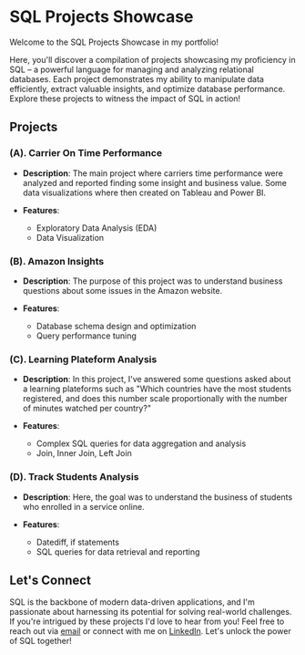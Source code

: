 # SQL Projects Showcase

Welcome to the SQL Projects Showcase in my portfolio!

Here, you'll discover a compilation of projects showcasing my proficiency in SQL – a powerful language for managing and analyzing relational databases. Each project demonstrates my ability to manipulate data efficiently, extract valuable insights, and optimize database performance. Explore these projects to witness the impact of SQL in action!

## Projects

 ### (A). Carrier On Time Performance

- **Description**: The main project where carriers time performance were analyzed and reported finding some insight and business value. Some data visualizations where then created on Tableau and Power BI.
  
- **Features**:
  - Exploratory Data Analysis (EDA)
  - Data Visualization

### (B). Amazon Insights

- **Description**: The purpose of this project was to understand business questions about some issues in the Amazon website.
    
- **Features**:
  - Database schema design and optimization
  - Query performance tuning
  
### (C). Learning Plateform Analysis

- **Description**: In this project, I've answered some questions asked about a learning plateforms such as "Which countries have the most students registered, and does this number scale proportionally with the number of minutes watched per country?"
  
- **Features**:
  - Complex SQL queries for data aggregation and analysis
  - Join, Inner Join, Left Join
  
### (D). Track Students Analysis

- **Description**: Here, the goal was to understand the business of students who enrolled in a service online. 
  
- **Features**:
  - Datediff, if statements
  - SQL queries for data retrieval and reporting


## Let's Connect

SQL is the backbone of modern data-driven applications, and I'm passionate about harnessing its potential for solving real-world challenges. If you're intrigued by these projects I'd love to hear from you! Feel free to reach out via [email](mailto:gabchouraqui@gmail.com) or connect with me on [LinkedIn](https://www.linkedin.com/in/gabrielchouraqui). Let's unlock the power of SQL together!
